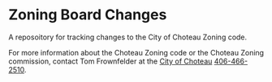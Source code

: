 # Zoning Board Changes

A reposoitory for tracking changes to the City of Choteau Zoning code.

For more information about the Choteau Zoning code or the Choteau Zoning commission, contact Tom Frownfelder at the [City of Choteau](https://choteaumt.org/) [406-466-2510](tel:14064662510).
